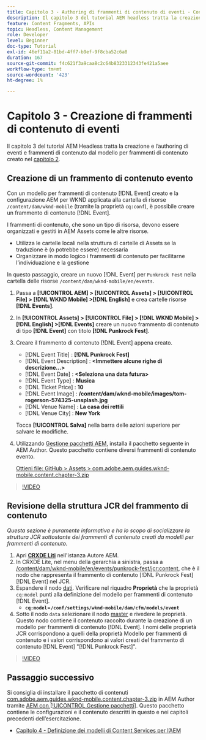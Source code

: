 ```yaml
---
title: Capitolo 3 - Authoring di frammenti di contenuto di eventi - Content Services
description: Il capitolo 3 del tutorial AEM headless tratta la creazione e l’authoring di frammenti di contenuto di eventi dal modello per frammenti di contenuto creato nel capitolo 2.
feature: Content Fragments, APIs
topic: Headless, Content Management
role: Developer
level: Beginner
doc-type: Tutorial
exl-id: 46ef11a2-81bd-4ff7-b9ef-9f8cba52c6a8
duration: 167
source-git-commit: f4c621f3a9caa8c2c64b8323312343fe421a5aee
workflow-type: tm+mt
source-wordcount: '423'
ht-degree: 1%

---
```


# Capitolo 3 - Creazione di frammenti di contenuto di eventi

Il capitolo 3 del tutorial AEM Headless tratta la creazione e l’authoring di eventi e frammenti di contenuto dal modello per frammenti di contenuto creato nel [capitolo 2](./chapter-2.md).

## Creazione di un frammento di contenuto evento

Con un modello per frammenti di contenuto [!DNL Event] creato e la configurazione AEM per WKND applicata alla cartella di risorse `/content/dam/wknd-mobile` (tramite la proprietà `cq:conf`), è possibile creare un frammento di contenuto [!DNL Event].

I frammenti di contenuto, che sono un tipo di risorsa, devono essere organizzati e gestiti in AEM Assets come le altre risorse.

* Utilizza le cartelle locali nella struttura di cartelle di Assets se la traduzione è (o potrebbe essere) necessaria
* Organizzare in modo logico i frammenti di contenuto per facilitarne l’individuazione e la gestione

In questo passaggio, creare un nuovo [!DNL Event] per `Punkrock Fest` nella cartella delle risorse `/content/dam/wknd-mobile/en/events`.

1. Passa a **[!UICONTROL AEM] > [!UICONTROL Assets] > [!UICONTROL File] > [!DNL WKND Mobile] >[!DNL English]** e crea cartelle risorse **[!DNL Events]**.
1. In **[!UICONTROL Assets] > [!UICONTROL File] > [!DNL WKND Mobile] > [!DNL English] >[!DNL Events]** creare un nuovo frammento di contenuto di tipo **[!DNL Event]** con titolo **[!DNL Punkrock Fest]**.
1. Creare il frammento di contenuto [!DNL Event] appena creato.

   * [!DNL Event Title] : **[!DNL Punkrock Fest]**
   * [!DNL Event Description] : **&lt;Immettere alcune righe di descrizione...>**
   * [!DNL Event Date] : **&lt;Seleziona una data futura>**
   * [!DNL Event Type] : **Musica**
   * [!DNL Ticket Price] : **10**
   * [!DNL Event Image] : **/content/dam/wknd-mobile/images/tom-rogerson-574325-unsplash.jpg**
   * [!DNL Venue Name] : **La casa dei rettili**
   * [!DNL Venue City] : **New York**

   Tocca **[!UICONTROL Salva]** nella barra delle azioni superiore per salvare le modifiche.

1. Utilizzando [Gestione pacchetti AEM](http://localhost:4502/crx/packmgr/index.jsp), installa il pacchetto seguente in AEM Author. Questo pacchetto contiene diversi frammenti di contenuto evento.

   [Ottieni file: GitHub > Assets > com.adobe.aem.guides.wknd-mobile.content.chapter-3.zip](https://github.com/adobe/aem-guides-wknd-mobile/releases/latest)

>[!VIDEO](https://video.tv.adobe.com/v/28338?quality=12&learn=on)

## Revisione della struttura JCR del frammento di contenuto

*Questa sezione è puramente informativa e ha lo scopo di socializzare la struttura JCR sottostante dei frammenti di contenuto creati da modelli per frammenti di contenuto.*

1. Apri **[CRXDE Liti](http://localhost:4502/crx/de/index.jsp)** nell&#39;istanza Autore AEM.
1. In CRXDE Lite, nel menu della gerarchia a sinistra, passa a [/content/dam/wknd-mobile/en/events/punkrock-fest/jcr:content](http://localhost:4502/crx/de/index.jsp#/content/dam/wknd-mobile/en/events/punkrock-fest/jcr:content), che è il nodo che rappresenta il frammento di contenuto [!DNL Punkrock Fest] [!DNL Event] nel JCR.
1. Espandere il nodo [dati](http://localhost:4502/crx/de/index.jsp#/content/dam/wknd-mobile/en/events/punkrock-fest/jcr:content/data/master).
Verificare nel riquadro **Proprietà** che la proprietà `cq:model` punti alla definizione del modello per frammenti di contenuto [!DNL Event].
   * **`cq:model`**=**`/conf/settings/wknd-mobile/dam/cfm/models/event`**
1. Sotto il nodo `data` selezionare il nodo [master](http://localhost:4502/crx/de/index.jsp#/content/dam/wknd-mobile/en/events/punkrock-fest/jcr:content/data/master) e rivedere le proprietà. Questo nodo contiene il contenuto raccolto durante la creazione di un modello per frammenti di contenuto [!DNL Event]. I nomi delle proprietà JCR corrispondono a quelli della proprietà Modello per frammenti di contenuto e i valori corrispondono ai valori creati del frammento di contenuto [!DNL Event] &quot;[!DNL Punkrock Fest]&quot;.

>[!VIDEO](https://video.tv.adobe.com/v/28356?quality=12&learn=on)

## Passaggio successivo

Si consiglia di installare il pacchetto di contenuti [com.adobe.aem.guides.wknd-mobile.content.chapter-3.zip](https://github.com/adobe/aem-guides-wknd-mobile/releases/latest) in AEM Author tramite [AEM con [!UICONTROL Gestione pacchetti]](http://localhost:4502/crx/packmgr/index.jsp). Questo pacchetto contiene le configurazioni e il contenuto descritti in questo e nei capitoli precedenti dell’esercitazione.

* [Capitolo 4 - Definizione dei modelli di Content Services per l’AEM](./chapter-4.md)
